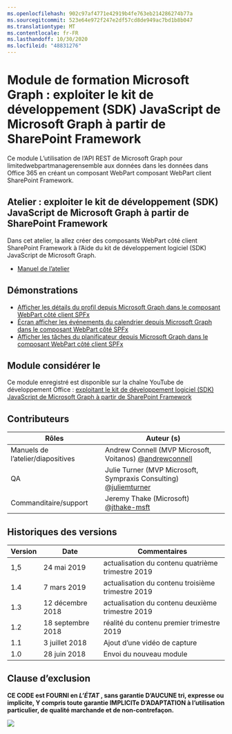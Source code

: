 ```yaml
---
ms.openlocfilehash: 902c97af4771e42919b4fe763eb214286274b77a
ms.sourcegitcommit: 523e64e972f247e2df57cd8de949ac7bd1b8b047
ms.translationtype: MT
ms.contentlocale: fr-FR
ms.lasthandoff: 10/30/2020
ms.locfileid: "48831276"
---
```

# <a name="module-de-formationmicrosoftgraph-exploiter-le-kit-de-dveloppement-logiciel-sdk-javascript-de-microsoftgraph--partir-de-sharepoint-framework"></a>Module de formation Microsoft Graph : exploiter le kit de développement (SDK) JavaScript de Microsoft Graph à partir de SharePoint Framework

Ce module L’utilisation de l’API REST de Microsoft Graph pour limitedwebpartmanagerensemble aux données dans les données dans Office 365 en créant un composant WebPart composant WebPart client SharePoint Framework.

## <a name="atelier--exploiter-le-kit-de-dveloppement-logiciel-sdk-javascript-de-microsoftgraph--partir-de-sharepoint-framework"></a>Atelier : exploiter le kit de développement (SDK) JavaScript de Microsoft Graph à partir de SharePoint Framework

Dans cet atelier, la allez créer des composants WebPart côté client SharePoint Framework à l’Aide du kit de développement logiciel (SDK) JavaScript de Microsoft Graph.

- [Manuel de l’atelier](./Lab.md)

## <a name="dmonstrations"></a>Démonstrations

- [Afficher les détails du profil depuis Microsoft Graph dans le composant WebPart côté client SPFx](./Demos/01-personal-info)
- [Écran afficher les événements du calendrier depuis Microsoft Graph dans le composant WebPart côté SPFx](./Demos/02-events)
- [Afficher les tâches du planificateur depuis Microsoft Graph dans le composant WebPart côté client SPFx](./Demos/03-tasks)

## <a name="regarder-le-module"></a>Module considérer le

Ce module enregistré est disponible sur la chaîne YouTube de développement Office : [exploitant le kit de développement logiciel (SDK) JavaScript de Microsoft Graph à partir de SharePoint Framework](https://www.youtube.com/watch?v=U1JrBwP3vc8)

## <a name="contributeurs"></a>Contributeurs

| Rôles | Auteur (s) |
| -------------------- | --------------------------------------------------------------------------------------------- |
| Manuels de l’atelier/diapositives | Andrew Connell (MVP Microsoft, Voitanos) [@andrewconnell](//github.com/andrewconnell) |
| QA | Julie Turner (MVP Microsoft, Sympraxis Consulting) [@juliemturner](//github.com/juliemturner) |
| Commanditaire/support | Jeremy Thake (Microsoft) [@jthake-msft](//github.com/jthake-msft) |

## <a name="historique-des-versions"></a>Historiques des versions

| Version | Date | Commentaires |
| ------- | ------------------ | ---------------------- |
| 1,5 | 24 mai 2019 | actualisation du contenu quatrième trimestre 2019 |
| 1.4 | 7 mars 2019 | actualisation du contenu troisième trimestre 2019 |
| 1.3 | 12 décembre 2018 | actualisation du contenu deuxième trimestre 2019 |
| 1.2 | 18 septembre 2018 | réalité du contenu premier trimestre 2019 |
| 1.1 | 3 juillet 2018 | Ajout d’une vidéo de capture |
| 1.0 | 28 juin 2018 | Envoi du nouveau module |

## <a name="clause-dexclusion"></a>Clause d’exclusion

**CE CODE est FOURNI en _L’ÉTAT_ , sans garantie D’AUCUNE tri, expresse ou implicite, Y compris toute garantie IMPLICITe D’ADAPTATION à l’utilisation particulier, de qualité marchande et de non-contrefaçon.**

<img src="https://telemetry.sharepointpnp.com/msgraph-training-spfx" />
